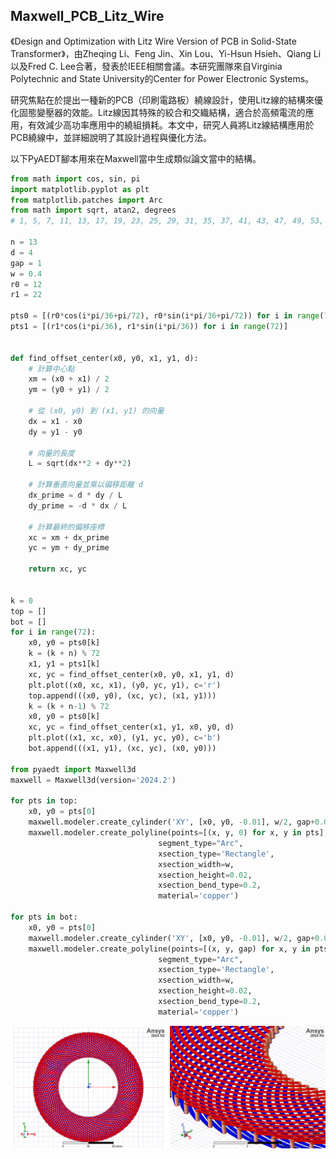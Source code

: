 Maxwell_PCB_Litz_Wire
---

《Design and Optimization with Litz Wire Version of PCB in Solid-State Transformer》，由Zheqing Li、Feng Jin、Xin Lou、Yi-Hsun Hsieh、Qiang Li以及Fred C. Lee合著，發表於IEEE相關會議。本研究團隊來自Virginia Polytechnic and State University的Center for Power Electronic Systems。

研究焦點在於提出一種新的PCB（印刷電路板）繞線設計，使用Litz線的結構來優化固態變壓器的效能。Litz線因其特殊的絞合和交織結構，適合於高頻電流的應用，有效減少高功率應用中的繞組損耗。本文中，研究人員將Litz線結構應用於PCB繞線中，並詳細說明了其設計過程與優化方法。

以下PyAEDT腳本用來在Maxwell當中生成類似論文當中的結構。

```python
from math import cos, sin, pi
import matplotlib.pyplot as plt
from matplotlib.patches import Arc
from math import sqrt, atan2, degrees
# 1, 5, 7, 11, 13, 17, 19, 23, 25, 29, 31, 35, 37, 41, 43, 47, 49, 53, 55, 59, 61, 65, 67, 71

n = 13
d = 4
gap = 1
w = 0.4
r0 = 12
r1 = 22

pts0 = [(r0*cos(i*pi/36+pi/72), r0*sin(i*pi/36+pi/72)) for i in range(72)]
pts1 = [(r1*cos(i*pi/36), r1*sin(i*pi/36)) for i in range(72)]


def find_offset_center(x0, y0, x1, y1, d):
    # 計算中心點
    xm = (x0 + x1) / 2
    ym = (y0 + y1) / 2
    
    # 從 (x0, y0) 到 (x1, y1) 的向量
    dx = x1 - x0
    dy = y1 - y0
    
    # 向量的長度
    L = sqrt(dx**2 + dy**2)
    
    # 計算垂直向量並乘以偏移距離 d
    dx_prime = d * dy / L
    dy_prime = -d * dx / L
    
    # 計算最終的偏移座標
    xc = xm + dx_prime
    yc = ym + dy_prime
    
    return xc, yc


k = 0
top = []
bot = []
for i in range(72):
    x0, y0 = pts0[k]
    k = (k + n) % 72
    x1, y1 = pts1[k]
    xc, yc = find_offset_center(x0, y0, x1, y1, d)
    plt.plot((x0, xc, x1), (y0, yc, y1), c='r')
    top.append(((x0, y0), (xc, yc), (x1, y1)))
    k = (k + n-1) % 72
    x0, y0 = pts0[k]
    xc, yc = find_offset_center(x1, y1, x0, y0, d)
    plt.plot((x1, xc, x0), (y1, yc, y0), c='b')
    bot.append(((x1, y1), (xc, yc), (x0, y0)))

from pyaedt import Maxwell3d
maxwell = Maxwell3d(version='2024.2')

for pts in top:
    x0, y0 = pts[0]
    maxwell.modeler.create_cylinder('XY', [x0, y0, -0.01], w/2, gap+0.02, material='copper')
    maxwell.modeler.create_polyline(points=[(x, y, 0) for x, y in pts],
                                 segment_type="Arc",
                                 xsection_type='Rectangle',
                                 xsection_width=w,
                                 xsection_height=0.02,
                                 xsection_bend_type=0.2,
                                 material='copper')

for pts in bot:
    x0, y0 = pts[0]
    maxwell.modeler.create_cylinder('XY', [x0, y0, -0.01], w/2, gap+0.02, material='copper')
    maxwell.modeler.create_polyline(points=[(x, y, gap) for x, y in pts],
                                 segment_type="Arc",
                                 xsection_type='Rectangle',
                                 xsection_width=w,
                                 xsection_height=0.02,
                                 xsection_bend_type=0.2,
                                 material='copper')


```

![2024-09-06_13-34-35](/assets/2024-09-06_13-34-35.png)